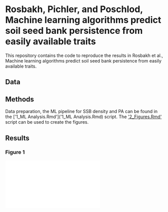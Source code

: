 # Rosbakh, Pichler, and Poschlod, Machine learning algorithms predict soil seed bank persistence from easily available traits

This repository contains the code to reproduce the results in Rosbakh et al., Machine learning algorithms predict soil seed bank persistence from easily available traits.

## Data

## Methods

Data preparation, the ML pipeline for SSB density and PA can be found in the ['1_ML Analysis.Rmd']('1_ML Analysis.Rmd) script. 
The ['2_Figures.Rmd']('2_Figures.Rmd) script can be used to create the figures.

## Results

### Figure 1
<embed src="Figures/Fig_1.pdf" type="application/pdf">